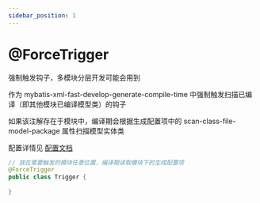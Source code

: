 ```yaml
---
sidebar_position: 1
---
```


# @ForceTrigger

强制触发钩子，多模块分层开发可能会用到

作为 mybatis-xml-fast-develop-generate-compile-time 中强制触发扫描已编译（即其他模块已编译模型类）的钩子

如果该注解存在于模块中，编译期会根据生成配置项中的 scan-class-file-model-package 属性扫描模型实体类

配置详情见 [配置文档](/docs/config/generate-config)

```java
// 放在需要触发的模块任意位置，编译期读取模块下的生成配置项
@ForceTrigger
public class Trigger {
    
}
```